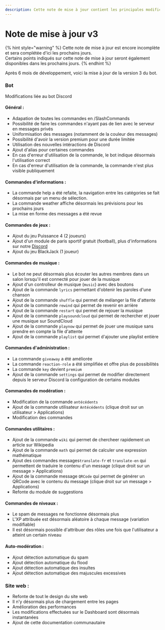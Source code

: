 ```yaml
---
description: Cette note de mise à jour contient les principales modifications.
---
```


# Note de mise à jour v3

{% hint style="warning" %}
Cette note de mise à jour est encore incomplète et sera complétée d'ici les prochains jours.\
Certains points indiqués sur cette note de mise à jour seront également disponibles dans les prochains jours.
{% endhint %}

Après 6 mois de développement, voici la mise à jour de la version 3 du bot.

### Bot&#x20;

Modifications liée au bot Discord&#x20;

#### Général :&#x20;

* Adapation de toutes les commandes en /SlashCommands
* Possibilité de faire les commandes n'ayant pas de lien avec le serveur en messages privés
* Uniformisation des messages (notamment de la couleur des messages)
* Possibilité d'avoir la version premium pour une durée limitée
* &#x20;Utilisation des nouvelles intéractions de Discord&#x20;
* Ajout d'alias pour certaines commandes
* En cas d'erreur d'utilisation de la commande, le bot indique désormais l'utilisation correct
* En cas d'erreur d'utilisation de la commande, la commande n'est plus visible publiquement

#### Commandes d'informations :

* La commande help a été refaite, la navigation entre les catégories se fait désormais par un menu de sélection.
* La commande weather affiche désormais les prévisions pour les prochains jours
* La mise en forme des messages a été revue

#### Commandes de jeux :&#x20;

* Ajout du jeu Puissance 4 (2 joueurs)
* Ajout d'un module de paris sportif gratuit (football), plus d'informations sur notre [Discord](https://lizro.me/discord)
* Ajout du jeu BlackJack (1 joueur)

#### Commandes de musique :&#x20;

* Le bot ne peut désormais plus écouter les autres membres dans un salon lorsqu'il est connecté pour jouer de la musique
* Ajout d'un controlleur de musique (`music`) avec des boutons&#x20;
* Ajout de la commande `lyrics` permettant d'obtenir les paroles d'une chanson
* Ajout de la commande `shuffle` qui permet de mélanger la file d'attente
* Ajout de la commande `rewind` qui permet de revenir en arrière
* Ajout de la commande `restart` qui permet de rejouer la musique
* Ajout de la commande `playsoundcloud` qui permet de rechercher et jouer une musique sur SoundCloud
* Ajout de la commande `playnow` qui permet de jouer une musique sans prendre en compte la file d'attente
* Ajout de la commande `playlist` qui permet d'ajouter une playlist entière

#### Commandes d'administration :&#x20;

* La commande `giveaway` a été améliorée&#x20;
* La commande `reaction-role` a été simplifiée et offre plus de possibilités
* La commande `key` devient `premium`
* Ajout de la commande `settings` qui permet de modifier directement depuis le serveur Discord la configuration de certains modules

#### Commandes de modération :&#x20;

* Modification de la commande `antécédents`
* Ajout de la commande utilisateur `Antécédents` (clique droit sur un utilisateur > Applications)
* Modification des commandes

#### Commandes utilitaires :&#x20;

* Ajout de la commande `wiki` qui permet de chercheer rapidement un article sur Wikipedia
* Ajout de la commande `math` qui permet de calculer une expression mathématique
* Ajout des commandes messages`translate-fr` et `translate-en` qui permettent de traduire le contenu d'un message (clique droit sur un message > Applications)
* Ajout de la commande message `QRCode` qui permet de générer un QRCode avec le contenu du message (clique droit sur un message > Applications)
* Refonte du module de suggestions

#### Commandes de niveaux :&#x20;

* Le spam de messages ne fonctionne désormais plus
* L'XP attribuée est désormais aléatoire à chaque message (variation modifiable)&#x20;
* Il est désormais possible d'attribuer des rôles une fois que l'utilisateur a atteint un certain niveau

#### Auto-modération :&#x20;

* Ajout détection automatique du spam
* Ajout détection automatique du flood
* Ajout détection automatique des insultes
* Ajout détection automatique des majuscules excessives

### Site web  :&#x20;

* Refonte de tout le design du site web
* Il n'y désormais plus de chargement entre les pages
* Amélioration des performances
* Les modifications effectuées sur le Dashboard sont désormais instantanées&#x20;
* Ajout de cette documentation communautaire&#x20;



#### &#x20;&#x20;

